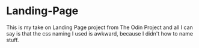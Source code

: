 # Landing-Page

This is my take on Landing Page project from The Odin Project and all I can say is that the css naming I used is awkward, because I didn't how to name stuff.